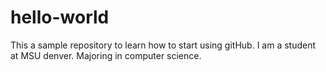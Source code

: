 # hello-world
This a sample repository to learn how to start using gitHub. 
I am a student at MSU denver. Majoring in computer science. 
